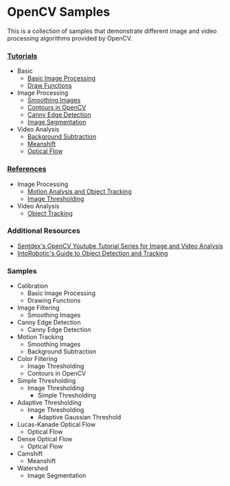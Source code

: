 # OpenCV Samples

This is a collection of samples that demonstrate different image and video processing algorithms provided by OpenCV.

### [Tutorials](http://docs.opencv.org/master/d6/d00/tutorial_py_root.html)
* Basic
  * [Basic Image Processing](http://docs.opencv.org/master/dc/d2e/tutorial_py_image_display.html)
  * [Draw Functions](http://docs.opencv.org/master/dc/da5/tutorial_py_drawing_functions.html)
* Image Processing
  * [Smoothing Images](http://docs.opencv.org/master/d4/d13/tutorial_py_filtering.html)
  * [Contours in OpenCV](http://docs.opencv.org/master/d3/d05/tutorial_py_table_of_contents_contours.html)
  * [Canny Edge Detection](http://docs.opencv.org/trunk/da/d22/tutorial_py_canny.html)
  * [Image Segmentation](http://docs.opencv.org/master/d3/db4/tutorial_py_watershed.html)
* Video Analysis
  * [Background Subtraction](http://docs.opencv.org/master/db/d5c/tutorial_py_bg_subtraction.html)
  * [Meanshift](http://docs.opencv.org/master/db/df8/tutorial_py_meanshift.html)
  * [Optical Flow](http://docs.opencv.org/master/d7/d8b/tutorial_py_lucas_kanade.html)

### [References](http://docs.opencv.org/master/modules.html)
* Image Processing
  * [Motion Analysis and Object Tracking](http://docs.opencv.org/master/d7/df3/group__imgproc__motion.html)
  * [Image Thresholding](http://docs.opencv.org/master/d7/d4d/tutorial_py_thresholding.html)
* Video Analysis
  * [Object Tracking](http://docs.opencv.org/master/dc/d6b/group__video__track.html)

### Additional Resources
* [Sentdex's OpenCV Youtube Tutorial Series for Image and Video Analysis](https://www.youtube.com/watch?v=Z78zbnLlPUA&list=PLQVvvaa0QuDdttJXlLtAJxJetJcqmqlQq)
* [IntoRobotic's Guide to Object Detection and Tracking](https://www.intorobotics.com/how-to-detect-and-track-object-with-opencv/)

### Samples
* Calibration
  * Basic Image Processing
  * Drawing Functions
* Image Filtering
  * Smoothing Images
* Canny Edge Detection
  * Canny Edge Detection
* Motion Tracking
  * Smoothing Images
  * Background Subtraction
* Color Filtering
  * Image Thresholding 
  * Contours in OpenCV
* Simple Thresholding
  * Image Thresholding
    * Simple Thresholding
* Adaptive Thresholding
  * Image Thresholding
    * Adaptive Gaussian Threshold
* Lucas-Kanade Optical Flow
  * Optical Flow
* Dense Optical Flow
  * Optical Flow
* Camshift
  * Meanshift
* Watershed
  * Image Segmentation
